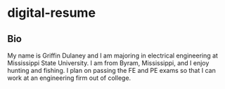 # digital-resume
## Bio
My name is Griffin Dulaney and I am majoring in electrical engineering at Mississippi State University. I am from Byram, Mississippi, and I enjoy hunting and fishing. I plan on passing the FE and PE exams so that I can work at an engineering firm out of college.
